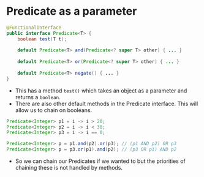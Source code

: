 # Predicate as a parameter

```java
@FunctionalInterface
public interface Predicate<T> {
    boolean test(T t);
    
    default Predicate<T> and(Predicate<? super T> other) { ... }
    
    default Predicate<T> or(Predicate<? super T> other) { ... }
    
    default Predicate<T> negate() { ... }
}
```

* This has a method `test()` which takes an object as a parameter and returns a `boolean`.
* There are also other default methods in the Predicate interface. This will allow us to
chain on booleans.

```java
Predicate<Integer> p1 = i -> i > 20;
Predicate<Integer> p2 = i -> i < 30;
Predicate<Integer> p3 = i -> i == 0;

Predicate<Integer> p = p1.and(p2).or(p3); // (p1 AND p2) OR p3
Predicate<Integer> p = p3.or(p1).and(p2); // (p3 OR p1) AND p2
```

* So we can chain our Predicates if we wanted to but the priorities of chaining these is 
not handled by methods.
